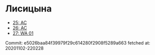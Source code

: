# Лисицына
- [25: AC](25.md)
- [26: AC](26.md)
- [27: WA 01](27.md)

Commit: e5026baa84f39979f29c614280f2908f5289a663
 fetched at: 20201102-220228
